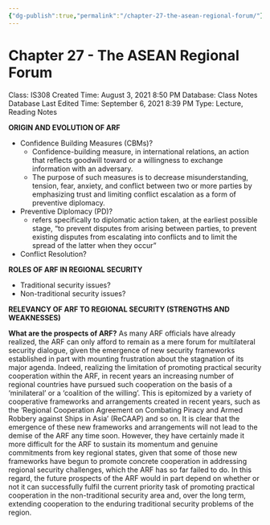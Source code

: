 ```yaml
---
{"dg-publish":true,"permalink":"/chapter-27-the-asean-regional-forum/"}
---
```


# Chapter 27 - The ASEAN Regional Forum

Class: IS308
Created Time: August 3, 2021 8:50 PM
Database: Class Notes Database
Last Edited Time: September 6, 2021 8:39 PM
Type: Lecture, Reading Notes

**ORIGIN AND EVOLUTION OF ARF**

- Confidence Building Measures (CBMs)?
    - Confidence-building measure, in international relations, an action that reflects goodwill toward or a willingness to exchange information with an adversary.
    - The purpose of such measures is to decrease misunderstanding, tension, fear, anxiety, and conflict between two or more parties by emphasizing trust and limiting conflict escalation as a form of preventive diplomacy.
- Preventive Diplomacy (PD)?
    - refers specifically to diplomatic action taken, at the earliest possible stage, “to prevent disputes from arising between parties, to prevent existing disputes from escalating into conflicts and to limit the spread of the latter when they occur”
- Conflict Resolution?

**ROLES OF ARF IN REGIONAL SECURITY**

- Traditional security issues?
- Non-traditional security issues?

**RELEVANCY OF ARF TO REGIONAL SECURITY (STRENGTHS AND WEAKNESSES)**

**What are the prospects of ARF?**
As many ARF officials have already realized, the ARF can only afford to remain as a mere forum for multilateral security dialogue, given the emergence of new security frameworks established in part with mounting frustration about the stagnation of its major agenda. Indeed, realizing the limitation of promoting practical security cooperation within the ARF, in recent years an increasing number of regional countries have pursued such cooperation on the basis of a ‘minilateral’ or a ‘coalition of the willing’. This is epitomized by a variety of cooperative frameworks and arrangements created in recent years, such as the ‘Regional Cooperation Agreement on Combating Piracy and Armed Robbery against Ships in Asia’ (ReCAAP) and so on. It is clear that the emergence of these new frameworks and arrangements will not lead to the demise of the ARF any time soon. However, they have certainly made it more difficult for the ARF to sustain its momentum and genuine commitments from key regional states, given that some of those new frameworks have begun to promote concrete cooperation in addressing regional security challenges, which the ARF has so far failed to do. In this regard, the future prospects of the ARF would in part depend on whether or not it can successfully fulfil the current priority task of promoting practical cooperation in the non-traditional security area and, over the long term, extending cooperation to the enduring traditional security problems of the region.